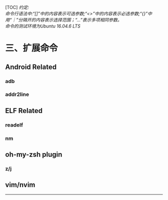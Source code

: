 [TOC]
*约定:*  
*命令行语法中:“[]”中的内容表示可选参数;“<>”中的内容表示必选参数;“{}”中用“｜”分隔开的内容表示选择范围；“...”表示多项相同参数。*  
*命令的测试环境为Ubuntu 16.04.6 LTS*  
# 三、扩展命令
## Android Related
### adb
### addr2line
## ELF Related
### readelf
### nm
## oh-my-zsh plugin
###  z/j
## vim/nvim
---
